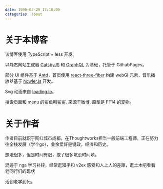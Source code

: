 ```yaml
---
date: 1996-03-29 17:10:09
categories: about
---
```


# 关于本博客

该博客使用 TypeScript + less 开发。

以静态网站生成器 [GatsbyJS](https://gatsbyjs.org/) 和 [GraphQL](https://graphql.org/) 为基础，托管于 GithubPages。

部分 UI 组件基于 [Antd](https://ant.design/index-cn)，首页使用 [react-three-fiber](https://github.com/react-spring/react-three-fiber) 构建 webGl 元素，音乐播放器基于 [howler.js](https://howlerjs.com/) 开发。

Svg 动画来自 [loading.io](https://loading.io/)。

搜索页面和 menu 的鲨鱼叫鲨鲨, 来源于微博, 原型是 FF14 的宠物。

# 关于作者

作者目前就职于网红城市成都，在Thoughtworks担当一般前端工程师，正在努力往全栈发展（学个go），业余爱好是键政，经济和历史。

想法很多，但是时间有限，挖了很多坑没时间填。

混迹于 nga 学习补锌，经常逛知乎和 v2ex 感受和人上人的差距，逛土木吧看看老同行们的现状

活到老学到死。
